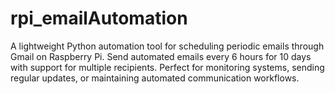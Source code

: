 # rpi_emailAutomation
A lightweight Python automation tool for scheduling periodic emails through Gmail on Raspberry Pi. Send automated emails every 6 hours for 10 days with support for multiple recipients. Perfect for monitoring systems, sending regular updates, or maintaining automated communication workflows.
